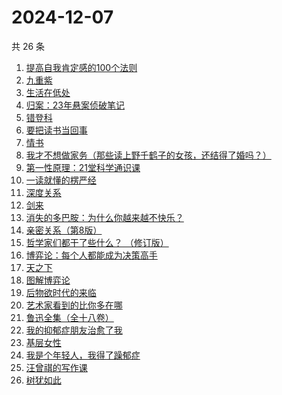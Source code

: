 # 2024-12-07

共 26 条

<!-- BEGIN WEREAD -->
<!-- 最后更新时间 2024-12-07 13:01:04 +0800 -->
1. [提高自我肯定感的100个法则](https://weread.qq.com/web/bookDetail/7b232300813ab9641g0174cf)
1. [九重紫](https://weread.qq.com/web/bookDetail/96632d10577cfe966a6c42e)
1. [生活在低处](https://weread.qq.com/web/bookDetail/8f532800813ab96c5g0109f5)
1. [归案：23年悬案侦破笔记](https://weread.qq.com/web/bookDetail/bb032f20813ab9683g013c82)
1. [错登科](https://weread.qq.com/web/bookDetail/53332100813ab9612g015378)
1. [要把读书当回事](https://weread.qq.com/web/bookDetail/84332df0726cb9908433827)
1. [情书](https://weread.qq.com/web/bookDetail/0e3324e0716659010e39131)
1. [我才不想做家务（那些读上野千鹤子的女孩，还结得了婚吗？）](https://weread.qq.com/web/bookDetail/800329f0813ab9643g0180bf)
1. [第一性原理：21堂科学通识课](https://weread.qq.com/web/bookDetail/a1c32030813ab96d8g0171b2)
1. [一读就懂的楞严经](https://weread.qq.com/web/bookDetail/4bf32410813ab943bg014a4e)
1. [深度关系](https://weread.qq.com/web/bookDetail/bb432f60813ab8444g014d61)
1. [剑来](https://weread.qq.com/web/bookDetail/8e5326b07153adcf8e53d42)
1. [消失的多巴胺：为什么你越来越不快乐？](https://weread.qq.com/web/bookDetail/de1326c0813ab9641g0144d7)
1. [亲密关系（第8版）](https://weread.qq.com/web/bookDetail/16832420813ab90f3g019f92)
1. [哲学家们都干了些什么？ （修订版）](https://weread.qq.com/web/bookDetail/28932750813ab6bd1g010e25)
1. [博弈论：每个人都能成为决策高手](https://weread.qq.com/web/bookDetail/5d332c2072575dbf5d33fe2)
1. [天之下](https://weread.qq.com/web/bookDetail/4de326a0721770aa4de95f4)
1. [图解博弈论](https://weread.qq.com/web/bookDetail/09132dc0718f9709091a741)
1. [后物欲时代的来临](https://weread.qq.com/web/bookDetail/1bb320f05cdab51bb976fed)
1. [艺术家看到的比你多在哪](https://weread.qq.com/web/bookDetail/cc3321c0813ab9560g0146c1)
1. [鲁迅全集（全十八卷）](https://weread.qq.com/web/bookDetail/801320b0717cc0898015b87)
1. [我的抑郁症朋友治愈了我](https://weread.qq.com/web/bookDetail/83032c30813ab95ffg015dfd)
1. [基层女性](https://weread.qq.com/web/bookDetail/d3c3209072646383d3ce031)
1. [我是个年轻人，我得了躁郁症](https://weread.qq.com/web/bookDetail/58e324a0813ab9626g010237)
1. [汪曾祺的写作课](https://weread.qq.com/web/bookDetail/8f5320a07212b3c78f5fac4)
1. [树犹如此](https://weread.qq.com/web/bookDetail/cc532ba05e2d95cc51efb00)
<!-- END WEREAD -->